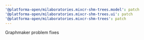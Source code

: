 ```yaml
---
'@platforma-open/milaboratories.mixcr-shm-trees.model': patch
'@platforma-open/milaboratories.mixcr-shm-trees.ui': patch
'@platforma-open/milaboratories.mixcr-shm-trees': patch
---
```


Graphmaker problem fixes
